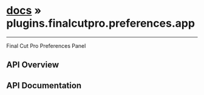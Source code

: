 # [docs](index.md) » plugins.finalcutpro.preferences.app
---

Final Cut Pro Preferences Panel

## API Overview

## API Documentation

